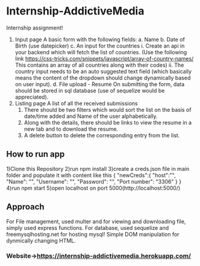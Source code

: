 # Internship-AddictiveMedia 

Internship assignment!

1. Input page
  A basic form with the following fields:
    a. Name
    b. Date of Birth (use datepicker)
    c. An input for the countries
      i. Create an api in your backend which will fetch the list of countries.
      (Use the following link https://css-tricks.com/snippets/javascript/array-of-country-names/
      This contains an array of all countries along with their codes)
      ii. The country input needs to be an auto suggested text field (which
      basically means the content of the dropdown should change
      dynamically based on user input).
    d. File upload - Resume
      On submitting the form, data should be stored in sql database (use of sequelize would be
      appreciated).
2. Listing page
  A list of all the received submissions
    1. There should be two filters which would sort the list on the basis of
    date/time added and Name of the user alphabetically.
    2. Along with the details, there should be links to view the resume in a new
    tab and to download the resume.
    3. A delete button to delete the corresponding entry from the list.



## How to run app

1)Clone this Repository
2)run npm install
3)create a creds.json file in main folder and populate it with content like this
  {
    "newCreds":{
        "host":"",
        "Name": "",
        "Username": "",
        "Password": "",
        "Port number": "3306"
    }
}
4)run npm start
5)open localhost on port 5000(http://localhost:5000/)
## Approach

  For File management, used multer and for viewing and downloading file, simply used express functions.
  For database, used sequelize and freemysqlhosting.net for hosting mysql!
  Simple DOM manipulation for dynmically changing HTML.
  
  
### Website->https://internship-addictivemedia.herokuapp.com/
